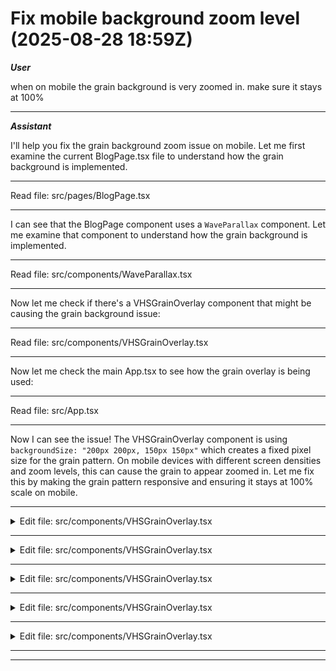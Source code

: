 <!-- Generated by SpecStory -->

# Fix mobile background zoom level (2025-08-28 18:59Z)

_**User**_

when on mobile the grain background is very zoomed in. make sure it stays at 100%

---

_**Assistant**_

I'll help you fix the grain background zoom issue on mobile. Let me first examine the current BlogPage.tsx file to understand how the grain background is implemented.


---

Read file: src/pages/BlogPage.tsx

---

I can see that the BlogPage component uses a `WaveParallax` component. Let me examine that component to understand how the grain background is implemented.


---

Read file: src/components/WaveParallax.tsx

---

Now let me check if there's a VHSGrainOverlay component that might be causing the grain background issue:


---

Read file: src/components/VHSGrainOverlay.tsx

---

Now let me check the main App.tsx to see how the grain overlay is being used:


---

Read file: src/App.tsx

---

Now I can see the issue! The VHSGrainOverlay component is using `backgroundSize: "200px 200px, 150px 150px"` which creates a fixed pixel size for the grain pattern. On mobile devices with different screen densities and zoom levels, this can cause the grain to appear zoomed in. Let me fix this by making the grain pattern responsive and ensuring it stays at 100% scale on mobile.


---

<details><summary>Edit file: src/components/VHSGrainOverlay.tsx</summary>

undefined

**Chunk 1**
Lines added: 1, lines removed: 1

```diff
@@ -24,5 +24,5 @@
            radial-gradient(circle at 75% 75%, rgba(255,255,255,0.1) 1px, transparent 1px)
          `,
-         backgroundSize: "200px 200px, 150px 150px",
+         backgroundSize: "clamp(150px, 15vw, 200px) clamp(150px, 15vw, 200px), clamp(100px, 12vw, 150px) clamp(100px, 12vw, 150px)",
          opacity: intensity,
          mixBlendMode: "overlay",
```

</details>

---

<details><summary>Edit file: src/components/VHSGrainOverlay.tsx</summary>

undefined

**Chunk 1**
Lines added: 3, lines removed: 3

```diff
@@ -29,7 +29,7 @@
          pointerEvents: "none",
        }}
-       animate={{
-         backgroundPosition: ["0px 0px, 0px 0px", "200px 200px, 150px 150px"],
-       }}
+               animate={{
+           backgroundPosition: ["0px 0px, 0px 0px", "clamp(150px, 15vw, 200px) clamp(150px, 15vw, 200px), clamp(100px, 12vw, 150px) clamp(100px, 12vw, 150px)"],
+         }}
        transition={{
          duration: 15 / speed, // Increased duration for smoother animation
```

</details>

---

<details><summary>Edit file: src/components/VHSGrainOverlay.tsx</summary>

undefined

**Chunk 1**
Lines added: 3, lines removed: 3

```diff
@@ -50,7 +50,7 @@
                0deg,
                transparent,
-               transparent 4px,
-               rgba(255,255,255,0.03) 4px,
-               rgba(255,255,255,0.03) 8px
+               transparent clamp(3px, 0.3vw, 4px),
+               rgba(255,255,255,0.03) clamp(3px, 0.3vw, 4px),
+               rgba(255,255,255,0.03) clamp(6px, 0.6vw, 8px)
              )
            `,
```

</details>

---

<details><summary>Edit file: src/components/VHSGrainOverlay.tsx</summary>

undefined

**Chunk 1**
Lines added: 1, lines removed: 1

```diff
@@ -58,5 +58,5 @@
          }}
          animate={{
-           backgroundPosition: ["0px 0px", "8px 8px"],
+           backgroundPosition: ["0px 0px", "clamp(6px, 0.6vw, 8px) clamp(6px, 0.6vw, 8px)"],
          }}
          transition={{
```

</details>

---

<details><summary>Edit file: src/components/VHSGrainOverlay.tsx</summary>

undefined

**Chunk 1**
Lines added: 1, lines removed: 1

```diff
@@ -75,5 +75,5 @@
              radial-gradient(circle at 80% 80%, rgba(150,200,255,0.008) 1px, transparent 1px)
            `,
-           backgroundSize: "300px 300px, 250px 250px",
+           backgroundSize: "clamp(200px, 20vw, 300px) clamp(200px, 20vw, 300px), clamp(150px, 18vw, 250px) clamp(150px, 18vw, 250px)",
            mixBlendMode: "color",
          }}
```

</details>

---



---

